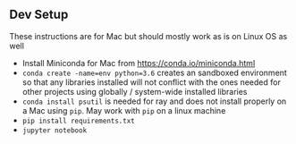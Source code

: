 ## Dev Setup

These instructions are for Mac but should mostly work as is on Linux OS as well
- Install Miniconda for Mac from https://conda.io/miniconda.html
- `conda create -name=env python=3.6` creates an sandboxed environment so that any libraries installed will not conflict with the ones needed for other projects using globally / system-wide installed libraries
- `conda install psutil` is needed for ray and does not install properly on a Mac using `pip`. May work with `pip` on a linux machine
- `pip install requirements.txt`
- `jupyter notebook`
